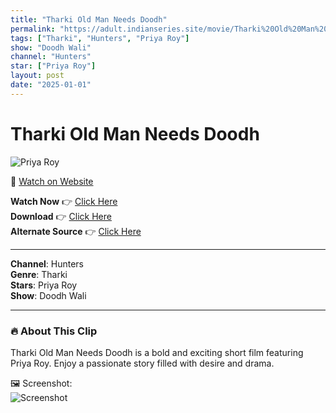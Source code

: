 ```yaml
---
title: "Tharki Old Man Needs Doodh"
permalink: "https://adult.indianseries.site/movie/Tharki%20Old%20Man%20Needs%20Doodh"
tags: ["Tharki", "Hunters", "Priya Roy"]
show: "Doodh Wali"
channel: "Hunters"
star: ["Priya Roy"]
layout: post
date: "2025-01-01"
---
```


# Tharki Old Man Needs Doodh

![Priya Roy](https://shorts.desisins.com/wp-content/uploads/2024/04/Tharki-Old-Man-Needs-Doodhwali-Hunters-DesiSins.com_.jpg)

🔗 [Watch on Website](https://adult.indianseries.site/movie/Tharki%20Old%20Man%20Needs%20Doodh)

**Watch Now** 👉 [Click Here](https://adult.indianseries.site/movie/Tharki%20Old%20Man%20Needs%20Doodh)  
**Download** 👉 [Click Here](https://adult.indianseries.site/movie/Tharki%20Old%20Man%20Needs%20Doodh)  
**Alternate Source** 👉 [Click Here](https://adult.indianseries.site/movie/Tharki%20Old%20Man%20Needs%20Doodh)

---

**Channel**: Hunters  
**Genre**: Tharki  
**Stars**: Priya Roy  
**Show**: Doodh Wali

---

### 🔥 About This Clip

Tharki Old Man Needs Doodh is a bold and exciting short film featuring Priya Roy. Enjoy a passionate story filled with desire and drama.
 
🖼️ Screenshot:  
![Screenshot](https://shorts.desisins.com/wp-content/uploads/2024/04/Tharki-Old-Man-Needs-Doodhwali-Hunters-DesiSins.com_.jpg)
